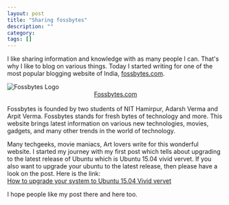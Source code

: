 ```yaml
---
layout: post
title: "Sharing fossbytes"
description: ""
category: 
tags: []
---
```


I like sharing information and knowledge with as many people I can. That's why I like to blog on various things. Today I started writing for one of the most popular blogging website of India, <a href="http://fossbytes.com" target="_blank">fossbytes.com</a>. 

<img src="/assets/media/fossbytes-logo.png" alt="Fossbytes Logo"/>
<center><a href = "https://fossbytes.com" target="_blank">Fossbytes.com</a></center>
<br>
Fossbytes is founded by two students of NIT Hamirpur, Adarsh Verma and Arpit Verma. 
Fossbytes stands for fresh bytes of technology and more. This website brings latest information on various new technologies, movies, gadgets, and many other trends in the world of technology.

Many techgeeks, movie maniacs, Art lovers write for this wonderful website. I started my journey with my first post which tells about upgrading to the latest release of Ubuntu which is Ubuntu 15.04 vivid vervet. If you also want to upgrade your ubuntu to the latest release, then please have a look on the post. Here is the link:
<br><a href = "https://fossbytes.com/how-to-upgrade-your-system-to-ubuntu-15-04-vivid-vervet/" target="_blank">How to upgrade your system to Ubuntu 15.04 Vivid vervet</a>

I hope people like my post there and here too.


